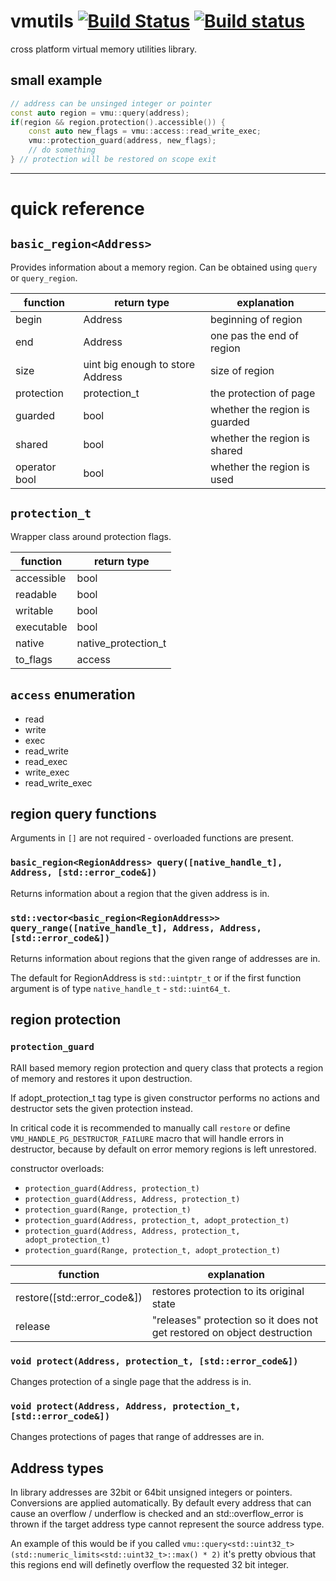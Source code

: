 # vmutils [![Build Status](https://travis-ci.org/JustasMasiulis/vmutils.svg?branch=master)](https://travis-ci.org/JustasMasiulis/vmutils) [![Build status](https://ci.appveyor.com/api/projects/status/kty003rauanbu8xh?svg=true)](https://ci.appveyor.com/project/JustasMasiulis/vmutils)

cross platform virtual memory utilities library. 

## small example
```cpp
// address can be unsinged integer or pointer
const auto region = vmu::query(address);
if(region && region.protection().accessible()) {
    const auto new_flags = vmu::access::read_write_exec;
    vmu::protection_guard(address, new_flags);
    // do something
} // protection will be restored on scope exit
```

***

# quick reference
## `basic_region<Address>`
Provides information about a memory region. Can be obtained using `query` or `query_region`.

| function      | return type                      | explanation                   |
| ------------- |--------------------------------- | ----------------------------- |
| begin         | Address                          | beginning of region           |
| end           | Address                          | one pas the end of region     |
| size          | uint big enough to store Address | size of region                |
| protection    | protection_t                     | the protection of page        |
| guarded       | bool                             | whether the region is guarded |
| shared        | bool                             | whether the region is shared  |
| operator bool | bool                             | whether the region is used    |

## `protection_t`
Wrapper class around protection flags.

| function   | return type         |
| ---------- |-------------------- |
| accessible | bool                |
| readable   | bool                |
| writable   | bool                |
| executable | bool                |
| native     | native_protection_t |
| to_flags   | access              |

## `access` enumeration
- read
- write
- exec
- read_write
- read_exec
- write_exec
- read_write_exec

## region query functions
Arguments in `[]` are not required - overloaded functions are present.
### `basic_region<RegionAddress> query([native_handle_t], Address, [std::error_code&])`
Returns information about a region that the given address is in.
### `std::vector<basic_region<RegionAddress>> query_range([native_handle_t], Address, Address, [std::error_code&])`
Returns information about regions that the given range of addresses are in.

The default for RegionAddress is `std::uintptr_t` or if the first function argument is of type
`native_handle_t` - `std::uint64_t`.

## region protection
### `protection_guard`
RAII based memory region protection and query class that protects a region of memory and 
restores it upon destruction. 

If adopt_protection_t tag type is given constructor performs no
actions and destructor sets the given protection instead.

In critical code it is recommended to manually call `restore` or define `VMU_HANDLE_PG_DESTRUCTOR_FAILURE`
macro that will handle errors in destructor, because by default on error memory regions is left unrestored.

constructor overloads:
- `protection_guard(Address, protection_t)`
- `protection_guard(Address, Address, protection_t)`
- `protection_guard(Range, protection_t)`
- `protection_guard(Address, protection_t, adopt_protection_t)`
- `protection_guard(Address, Address, protection_t, adopt_protection_t)`
- `protection_guard(Range, protection_t, adopt_protection_t)`

| function                    | explanation                                                             |
| -------------               | ----------------------------------------------------------------------- |
| restore([std::error_code&]) | restores protection to its original state                               |
| release                     | "releases" protection so it does not get restored on object destruction |

### `void protect(Address, protection_t, [std::error_code&])`
Changes protection of a single page that the address is in.
### `void protect(Address, Address, protection_t, [std::error_code&])`
Changes protections of pages that range of addresses are in.

## Address types
In library addresses are 32bit or 64bit unsigned integers or pointers. Conversions are applied
automatically. By default every address that can cause an overflow / underflow is checked and an
std::overflow_error is thrown if the target address type cannot represent the source address type.

An example of this would be if you called `vmu::query<std::uint32_t>(std::numeric_limits<std::uint32_t>::max() * 2)`
it's pretty obvious that this regions end will definetly overflow the requested 32 bit integer.
